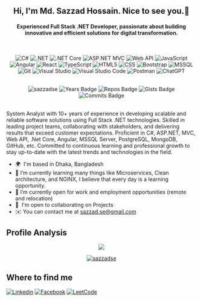 <h2 align="center">Hi, I'm Md. Sazzad Hossain. Nice to see you.👋</h2>
<h4 align="center">Experienced Full Stack .NET Developer, passionate about building innovative and efficient solutions for digital transformation.</h4>
<br />
<div align="center">

![C#](https://custom-icon-badges.demolab.com/badge/C%23-%23239120.svg?logo=cshrp&logoColor=white)
![.NET](https://img.shields.io/badge/.NET-512BD4?logo=dotnet&logoColor=white)
![.NET Core](https://img.shields.io/badge/.NET%20Core-512BD4?logo=dotnet&logoColor=white)
![ASP.NET MVC](https://img.shields.io/badge/ASP.NET%20MVC-5C2D91?logo=dotnet&logoColor=white)
![Web API](https://img.shields.io/badge/Web%20API-API-25A163?logo=api&logoColor=white)
![JavaScript](https://img.shields.io/badge/JavaScript-F7DF1E?logo=javascript&logoColor=white)
![Angular](https://img.shields.io/badge/Angular-18-red?logo=angular)
![React](https://img.shields.io/badge/React-blue?logo=react&logoColor=white)
![TypeScript](https://img.shields.io/badge/TypeScript-3178C6?logo=typescript&logoColor=white)
![HTML5](https://img.shields.io/badge/HTML5-E34F26?logo=html5&logoColor=white)
![CSS](https://img.shields.io/badge/CSS3-Latest-blue?logo=css3)
![Bootstrap](https://img.shields.io/badge/Bootstrap-7952B3?logo=bootstrap&logoColor=white)
![MSSQL](https://img.shields.io/badge/Microsoft%20SQL%20Server-CC2927?logo=microsoftsqlserver&logoColor=white)
![Git](https://img.shields.io/badge/Git-F05032?logo=git&logoColor=white)
![Visual Studio](https://custom-icon-badges.demolab.com/badge/Visual%20Studio-5C2D91.svg?&logo=visual-studio&logoColor=white)
![Visual Studio Code](https://custom-icon-badges.demolab.com/badge/VS%20Code-0078d7.svg?logo=vsc&logoColor=white)
![Postman](https://img.shields.io/badge/Postman-FF6C37?logo=postman&logoColor=white)
![ChatGPT](https://img.shields.io/badge/ChatGPT-74aa9c?logo=openai&logoColor=white)
</div>

<br />
<div align="center">
  <img src="https://komarev.com/ghpvc/?username=sazzadse&label=Profile%20views&color=brightgreen&style=flat" alt="sazzadse" />
  <img src="https://badges.pufler.dev/years/sazzadse" alt="Years Badge">
  <img src="https://badges.pufler.dev/repos/sazzadse" alt="Repos Badge">
  <img src="https://badges.pufler.dev/gists/sazzadse" alt="Gists Badge">
  <img src="https://badges.pufler.dev/commits/yearly/sazzadse" alt="Commits Badge">
</div>

<br />
<p>System Analyst with 10+ years of experience in developing scalable and reliable software solutions using Full Stack .NET technologies. Skilled in leading project teams, collaborating with stakeholders, and delivering results that exceed customer expectations. Proficient in C#, ASP.NET, MVC, Web API, .Net Core, Angular, MSSQL Server, PostgreSQL, MongoDB, GitHub, etc. Committed to continuous learning and professional growth to stay up-to-date with the latest trends and technologies in the field.</p>
<ul>
  <li>
    🌍  I'm based in Dhaka, Bangladesh
  </li>
  <li>
    🌱 I’m currently learning many things like Microservices, Clean architecture, and NGINX, I believe that every day is a learning opportunity. 
  </li>
  <li>
    👯 I’m currently open for work and employment opportunities (remote and relocation)
  </li>
  <li>
    🤝  I'm open to collaborating on Projects
  </li>
  <li>
    ✉️  You can contact me at <a href="mailto:sazzad.se@gmail.com">sazzad.se@gmail.com</a>
  </li>
</ul>

<h2>Profile Analysis</h2>
<p align="center">
      <a href="https://github.com/sazzadse#gh-dark-mode-only">
        <img src="https://github-readme-stats.vercel.app/api/top-langs/?username=sazzadse&count_private=true&show_icons=true&include_all_commits=true&layout=compact&hide_border=true&langs_count=10&hide_title=true&theme=dark"/>
    </a>
</p>
<p align="center">
      <a href="https://github.com/sazzadse#gh-dark-mode-only">
        <img src="https://github-readme-streak-stats.herokuapp.com/?user=sazzadse&hide_border=true&theme=dark" alt="sazzadse" />
    </a>
</p>

<h2>Where to find me</h2>

[![Linkedin](https://img.shields.io/badge/LinkedIn-0077B5?style=flat-square&logo=linkedin&logoColor=white)](https://www.linkedin.com/in/sazzadse/) 
[![Facebook](https://img.shields.io/badge/Facebook-1877F2?style=flat-square&logo=facebook&logoColor=white)](https://facebook.com/sazzadse)
[![LeetCode](https://img.shields.io/badge/LeetCode-000000?logo=LeetCode&logoColor=#d16c06)](https://leetcode.com/u/sazzadse)



